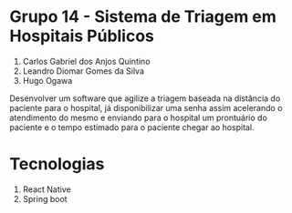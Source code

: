 # Grupo 14 - Sistema de Triagem em Hospitais Públicos

1. Carlos Gabriel dos Anjos Quintino
1. Leandro Diomar Gomes da Silva
1. Hugo Ogawa


Desenvolver um software que agilize a triagem baseada na distância do paciente para o hospital, já disponibilizar uma senha assim acelerando o atendimento do mesmo e enviando para o hospital um prontuário do paciente e o tempo estimado para o paciente chegar ao hospital.

# Tecnologias

1. React Native
1. Spring boot

